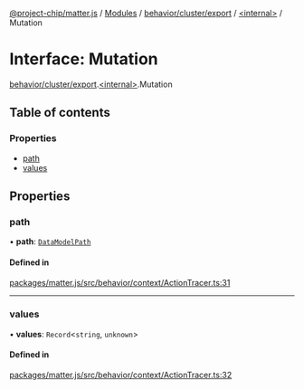 [@project-chip/matter.js](../README.md) / [Modules](../modules.md) / [behavior/cluster/export](../modules/behavior_cluster_export.md) / [\<internal\>](../modules/behavior_cluster_export._internal_.md) / Mutation

# Interface: Mutation

[behavior/cluster/export](../modules/behavior_cluster_export.md).[\<internal\>](../modules/behavior_cluster_export._internal_.md).Mutation

## Table of contents

### Properties

- [path](behavior_cluster_export._internal_.Mutation.md#path)
- [values](behavior_cluster_export._internal_.Mutation.md#values)

## Properties

### path

• **path**: [`DataModelPath`](behavior_cluster_export._internal_.DataModelPath.md)

#### Defined in

[packages/matter.js/src/behavior/context/ActionTracer.ts:31](https://github.com/project-chip/matter.js/blob/6d3b6a5d957d88a9231d6ecab4bb41f8133112be/packages/matter.js/src/behavior/context/ActionTracer.ts#L31)

___

### values

• **values**: `Record`\<`string`, `unknown`\>

#### Defined in

[packages/matter.js/src/behavior/context/ActionTracer.ts:32](https://github.com/project-chip/matter.js/blob/6d3b6a5d957d88a9231d6ecab4bb41f8133112be/packages/matter.js/src/behavior/context/ActionTracer.ts#L32)
